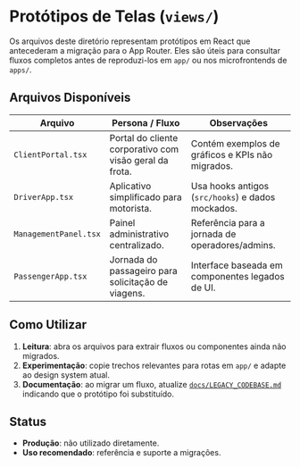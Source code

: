 # Protótipos de Telas (`views/`)

Os arquivos deste diretório representam protótipos em React que antecederam a migração para o App Router. Eles são úteis para consultar fluxos completos antes de reproduzi-los em `app/` ou nos microfrontends de `apps/`.

## Arquivos Disponíveis

| Arquivo | Persona / Fluxo | Observações |
| --- | --- | --- |
| `ClientPortal.tsx` | Portal do cliente corporativo com visão geral da frota. | Contém exemplos de gráficos e KPIs não migrados. |
| `DriverApp.tsx` | Aplicativo simplificado para motorista. | Usa hooks antigos (`src/hooks`) e dados mockados. |
| `ManagementPanel.tsx` | Painel administrativo centralizado. | Referência para a jornada de operadores/admins. |
| `PassengerApp.tsx` | Jornada do passageiro para solicitação de viagens. | Interface baseada em componentes legados de UI. |

## Como Utilizar

1. **Leitura**: abra os arquivos para extrair fluxos ou componentes ainda não migrados.
2. **Experimentação**: copie trechos relevantes para rotas em `app/` e adapte ao design system atual.
3. **Documentação**: ao migrar um fluxo, atualize [`docs/LEGACY_CODEBASE.md`](../docs/LEGACY_CODEBASE.md) indicando que o protótipo foi substituído.

## Status

- **Produção**: não utilizado diretamente.
- **Uso recomendado**: referência e suporte a migrações.
